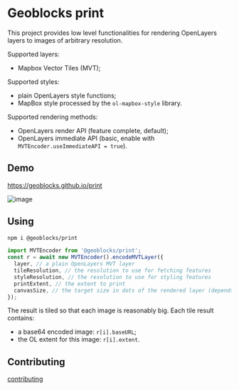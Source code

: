 # Geoblocks print

This project provides low level functionalities for rendering OpenLayers layers to images of arbitrary resolution.

Supported layers:
- Mapbox Vector Tiles (MVT);

Supported styles:
- plain OpenLayers style functions;
- MapBox style processed by the `ol-mapbox-style` library.

Supported rendering methods:
- OpenLayers render API (feature complete, default);
- OpenLayers immediate API (basic, enable with `MVTEncoder.useImmediateAPI = true`).

## Demo

https://geoblocks.github.io/print


![image](https://user-images.githubusercontent.com/7294662/124280423-f6d1b980-db48-11eb-9848-beb24d3bf22c.png)


## Using

```bash
npm i @geoblocks/print
```

```js
import MVTEncoder from '@geoblocks/print';
const r = await new MVTEncoder().encodeMVTLayer({
  layer, // a plain OpenLayers MVT layer
  tileResolution, // the resolution to use for fetching features
  styleResolution, // the resolution to use for styling features
  printExtent, // the extent to print
  canvasSize, // the target size in dots of the rendered layer (depends of the dpi)
});
```

The result is tiled so that each image is reasonably big. Each tile result contains:
- a base64 encoded image: `r[i].baseURL`;
- the OL extent for this image: `r[i].extent`.


## Contributing

[contributing](./CONTRIBUTING.md)